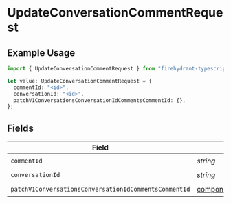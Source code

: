 # UpdateConversationCommentRequest

## Example Usage

```typescript
import { UpdateConversationCommentRequest } from "firehydrant-typescript-sdk/models/operations";

let value: UpdateConversationCommentRequest = {
  commentId: "<id>",
  conversationId: "<id>",
  patchV1ConversationsConversationIdCommentsCommentId: {},
};
```

## Fields

| Field                                                                                                                                            | Type                                                                                                                                             | Required                                                                                                                                         | Description                                                                                                                                      |
| ------------------------------------------------------------------------------------------------------------------------------------------------ | ------------------------------------------------------------------------------------------------------------------------------------------------ | ------------------------------------------------------------------------------------------------------------------------------------------------ | ------------------------------------------------------------------------------------------------------------------------------------------------ |
| `commentId`                                                                                                                                      | *string*                                                                                                                                         | :heavy_check_mark:                                                                                                                               | N/A                                                                                                                                              |
| `conversationId`                                                                                                                                 | *string*                                                                                                                                         | :heavy_check_mark:                                                                                                                               | N/A                                                                                                                                              |
| `patchV1ConversationsConversationIdCommentsCommentId`                                                                                            | [components.PatchV1ConversationsConversationIdCommentsCommentId](../../models/components/patchv1conversationsconversationidcommentscommentid.md) | :heavy_check_mark:                                                                                                                               | N/A                                                                                                                                              |